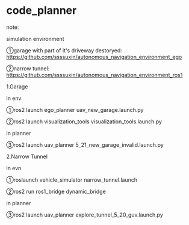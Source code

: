 # code_planner


note:

simulation environment

①garage with part of it's driveway destoryed: https://github.com/ssssuxin/autonomous_navigation_environment_ego

②narrow tunnel: https://github.com/ssssuxin/autonomous_navigation_environment_ros1


1.Garage

in env

①ros2 launch ego_planner uav_new_garage.launch.py

②ros2 launch visualization_tools visualization_tools.launch.py 

in planner

③ros2 launch uav_planner 5_21_new_garage_invalid.launch.py



2.Narrow Tunnel

in evn

①roslaunch vehicle_simulator narrow_tunnel.launch

②ros2 run ros1_bridge dynamic_bridge 

in planner

③ros2 launch uav_planner explore_tunnel_5_20_guv.launch.py 
